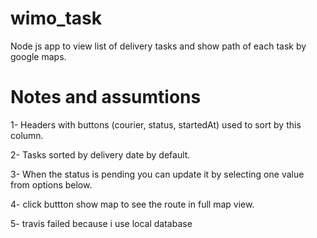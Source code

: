 # wimo_task
Node js app to view list of delivery tasks and show path of each task by google maps.

# Notes and assumtions
1- Headers with buttons (courier, status, startedAt) used to sort by this column.			

2- Tasks sorted by delivery date by default.

3- When the status is pending you can update it by selecting one value from options below.

4- click buttton show map to see the route in full map view.

5- travis failed because i use local database 
